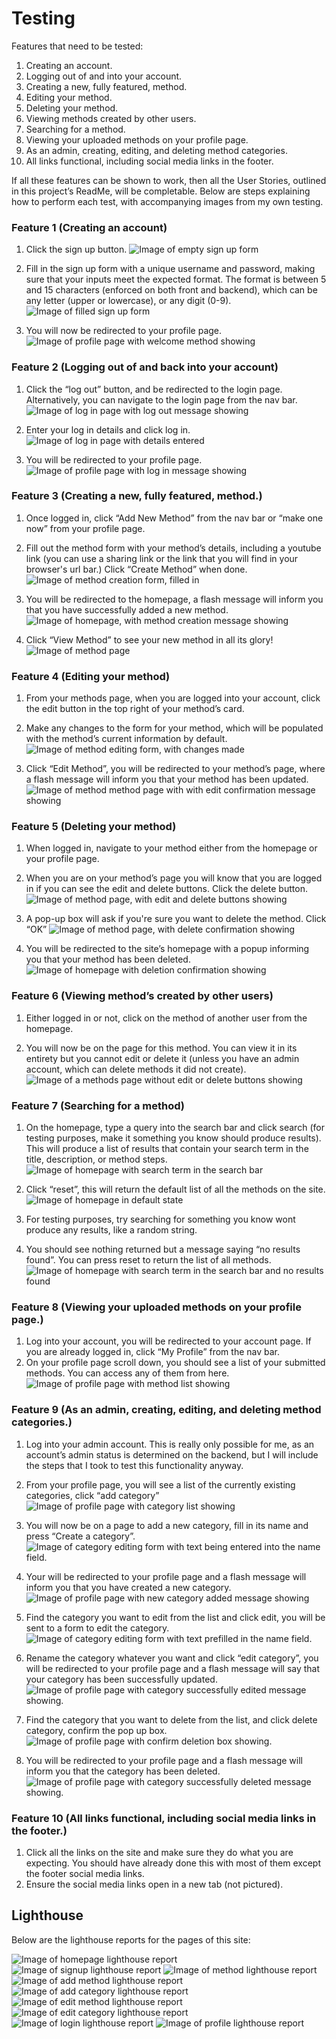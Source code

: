 # Testing

<!-- YOU NEED TO ADD INFORMATION ABOUT CODE VERIFIERS HERE BEFORE SUBMISSION -->


Features that need to be tested: 
1. Creating an account.
1. Logging out of and into your account.
1. Creating a new, fully featured, method.
1. Editing your method.
1. Deleting your method.
1. Viewing methods created by other users.
1. Searching for a method.
1. Viewing your uploaded methods on your profile page.
1. As an admin, creating, editing, and deleting method categories.
1. All links functional, including social media links in the footer. 

If all these features can be shown to work, then all the User Stories, outlined in this project’s ReadMe, will be completable. Below are steps explaining how to perform each test, with accompanying images from my own testing.

### Feature 1 (Creating an account)
1. Click the sign up button.
![Image of empty sign up form](static/assets/images/testing/f11.png)

1. Fill in the sign up form with a unique username and password, making sure that your inputs meet the expected format. The format is between 5 and 15 characters (enforced on both front and backend), which can be any letter (upper or lowercase), or any digit (0-9).
![Image of filled sign up form](static/assets/images/testing/f12.png)

1. You will now be redirected to your profile page.
![Image of profile page with welcome method showing](static/assets/images/testing/f13.png)

### Feature 2 (Logging out of and back into your account)
1. Click the “log out” button, and be redirected to the login page. Alternatively, you can navigate to the login page from the nav bar.
![Image of log in page with log out message showing](static/assets/images/testing/f21.png)

1. Enter your log in details and click log in.
![Image of log in page with details entered](static/assets/images/testing/f22.png)

1. You will be redirected to your profile page.
![Image of profile page with log in message showing](static/assets/images/testing/f23.png)

### Feature 3 (Creating a new, fully featured, method.)
1. Once logged in, click “Add New Method” from the nav bar or “make one now” from your profile page.

1. Fill out the method form with your method’s details, including a youtube link (you can use a sharing link or the link that you will find in your browser's url bar.) Click “Create Method” when done.
![Image of method creation form, filled in](static/assets/images/testing/f31.png)

1. You will be redirected to the homepage, a flash message will inform you that you have successfully added a new method.
![Image of homepage, with method creation message showing](static/assets/images/testing/f33.png)

1. Click “View Method” to see your new method in all its glory!
![Image of method page](static/assets/images/testing/f34.png)

### Feature 4 (Editing your method)
1. From your methods page, when you are logged into your account, click the edit button in the top right of your method’s card.

1. Make any changes to the form for your method, which will be populated with the method’s current information by default.
![Image of method editing form, with changes made](static/assets/images/testing/f42.png)

1. Click “Edit Method”, you will be redirected to your method’s page, where a flash message will inform you that your method has been updated.
![Image of method method page with with edit confirmation message showing](static/assets/images/testing/f43.png)

### Feature 5 (Deleting your method)
1. When logged in, navigate to your method either from the homepage or your profile page.

1. When you are on your method’s page you will know that you are logged in if you can see the edit and delete buttons. Click the delete button.
![Image of method page, with edit and delete buttons showing](static/assets/images/testing/f52.png)

1. A pop-up box will ask if you're sure you want to delete the method. Click “OK”
![Image of method page, with delete confirmation showing](static/assets/images/testing/f53.png)

1. You will be redirected to the site’s homepage with a popup informing you that your method has been deleted. 
![Image of homepage with deletion confirmation showing](static/assets/images/testing/f54.png)

### Feature 6 (Viewing method’s created by other users)
1. Either logged in or not, click on the method of another user from the homepage.

1. You will now be on the page for this method. You can view it in its entirety but you cannot edit or delete it (unless you have an admin account, which can delete methods it did not create).
![Image of a methods page without edit or delete buttons showing](static/assets/images/testing/f62.png)

### Feature 7 (Searching for a method)
1. On the homepage, type a query into the search bar and click search (for testing purposes, make it something you know should produce results). This will produce a list of results that contain your search term in the title, description, or method steps.
![Image of homepage with search term in the search bar](static/assets/images/testing/f71.png)

1. Click “reset”, this will return the default list of all the methods on the site.
![Image of homepage in default state](static/assets/images/testing/f72.png)

1. For testing purposes, try searching for something you know wont produce any results, like a random string.

1. You should see nothing returned but a message saying “no results found”. You can press reset to return the list of all methods. 
![Image of homepage with search term in the search bar and no results found](static/assets/images/testing/f73.png)

### Feature 8 (Viewing your uploaded methods on your profile page.)

1. Log into your account, you will be redirected to your account page. If you are already logged in, click “My Profile” from the nav bar. 
1. On your profile page scroll down, you should see a list of your submitted methods. You can access any of them from here.
![Image of profile page with method list showing](static/assets/images/testing/f81.png)

### Feature 9 (As an admin, creating, editing, and deleting method categories.)

1. Log into your admin account. This is really only possible for me, as an account’s admin status is determined on the backend, but I will include the steps that I took to test this functionality anyway. 

1. From your profile page, you will see a list of the currently existing categories, click “add category”
![Image of profile page with category list showing](static/assets/images/testing/f92.png)

1. You will now be on a page to add a new category, fill in its name and press “Create a category”.
![Image of category editing form with text being entered into the name field.](static/assets/images/testing/f93.png)

1. Your will be redirected to your profile page and a flash message will inform you that you have created a new category.
![Image of profile page with new category added message showing](static/assets/images/testing/f94.png)

1. Find the category you want to edit from the list and click edit, you will be sent to a form to edit the category.
![Image of category editing form with text prefilled in the name field.](static/assets/images/testing/f95.png)

1. Rename the category whatever you want and click “edit category”, you will be redirected to your profile page and a flash message will say that your category has been successfully updated.
![Image of profile page with category successfully edited message showing.](static/assets/images/testing/f96.png)

1. Find the category that you want to delete from the list, and click delete category, confirm the pop up box.
![Image of profile page with confirm deletion box showing.](static/assets/images/testing/f97.png)

1. You will be redirected to your profile page and a flash message will inform you that the category has been deleted.
![Image of profile page with category successfully deleted message showing.](static/assets/images/testing/f98.png) 

### Feature 10 (All links functional, including social media links in the footer.)

1. Click all the links on the site and make sure they do what you are expecting. You should have already done this with most of them except the footer social media links.
1. Ensure the social media links open in a new tab (not pictured).

## Lighthouse

Below are the lighthouse reports for the pages of this site:

![Image of homepage lighthouse report](static/assets/images/testing/lighthouse/diyhomelighthouse.png)
![Image of signup lighthouse report](static/assets/images/testing/lighthouse/diysignuplighthouse.png)
![Image of method lighthouse report](static/assets/images/testing/lighthouse/diymethodhouse.png)
![Image of add method lighthouse report](static/assets/images/testing/lighthouse/diyaddmethodlighthouse.png)
![Image of add category lighthouse report](static/assets/images/testing/lighthouse/diyaddcategorylighthouse.png)
![Image of edit method lighthouse report](static/assets/images/testing/lighthouse/diyeditmethodlighthouse.png)
![Image of edit category lighthouse report](static/assets/images/testing/lighthouse/diyeditcategorylighthouse.png)
![Image of login lighthouse report](static/assets/images/testing/lighthouse/diyloginlighthouse.png)
![Image of profile lighthouse report](static/assets/images/testing/lighthouse/diyprofilelighthouse.png)
<!-- In addition, you should mention in this section how your project looks and works on different browsers and screen sizes. -->